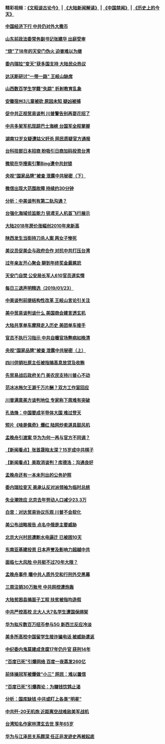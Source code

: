 #### 精彩视频：[《文昭谈古论今》](https://github.com/gfw-breaker/wenzhao/blob/master/README.md?t=01241530) | [《大陆新闻解读》](https://github.com/gfw-breaker/ntdtv-comedy/blob/master/README.md?t=01241530) | [《中国禁闻》](https://github.com/gfw-breaker/ntdtv-news/blob/master/README.md?t=01241530) | [《历史上的今天》](https://github.com/gfw-breaker/today-in-history/blob/master/README.md?t=01241530) 

#### [中国经济下行 中共仍对外大撒币](../pages/nsc413/n10998870.md?t=01241530) 


#### [山东前政法委常务副书记张建华 出庭受审](../pages/nsc413/n10998735.md?t=01241530) 

#### [“烧”了18年的天安门伪火 迫害难以为继](../pages/nsc413/n10996660.md?t=01241530) 

#### [委内瑞拉“变天”获多国支持 大陆民众热议](../pages/nsc413/n10998690.md?t=01241530) 

#### [达沃斯研讨“一带一路” 王岐山缺席](../pages/nsc413/n10998721.md?t=01241530) 

#### [山西数百学生学籍“失踪” 折射教育乱象](../pages/nsc413/n10998542.md?t=01241530) 

#### [安徽宿州3儿童被砍 原因未知 疑凶被捕](../pages/nsc413/n10998529.md?t=01241530) 

#### [促中共正视贸易谈判 川普警告别再耍花招了](../pages/nsc413/n10998435.md?t=01241530) 

#### [中共多架军机现踪巴士海峡 台国军全程掌握](../pages/nsc413/n10998654.md?t=01241530) 

#### [湖南12岁女疑遭姑父奸杀 网民质疑官方通报](../pages/nsc413/n10998151.md?t=01241530) 

#### [台科技部日本招商 盼吸引日商加码投资台湾](../pages/nsc413/n10998564.md?t=01241530) 

#### [微软在华搜索引擎Bing遭中共封锁](../pages/nsc413/n10997687.md?t=01241530) 

#### [央视“国家品牌”被查 泄露中共秘密（下）](../pages/nsc413/n10997198.md?t=01241530) 

#### [微信出现大范围故障 持续约30分钟](../pages/nsc413/n10998110.md?t=01241530) 

#### [分析：中美谈判有第二轨沟通？](../pages/nsc413/n10997970.md?t=01241530) 

#### [台强化海域侦监能力 锐鸢无人机首飞行展示](../pages/nsc413/n10998202.md?t=01241530) 

#### [大陆2018年房价涨幅创2010年来新高](../pages/nsc413/n10997548.md?t=01241530) 

#### [陕西发生当街持刀杀人案 两女子惨死](../pages/nsc413/n10997934.md?t=01241530) 

#### [美议员促美企与政府合作 对抗中共打压台湾](../pages/nsc413/n10997722.md?t=01241530) 

#### [过年亲友开心聚会 聊到年终奖金最尴尬](../pages/nsc413/n10997778.md?t=01241530) 

#### [天安门自焚 公安局长军人610官员道实情](../pages/nsc413/n10997098.md?t=01241530) 

#### [每日三退声明精选（2019/01/23）](../pages/nsc413/n10997726.md?t=01241530) 

#### [中美谈判前提结构性改革 王岐山言论引关注](../pages/nsc413/n10997693.md?t=01241530) 

#### [美中贸易谈判谈什么 美国商会建言透玄机](../pages/nsc413/n10997587.md?t=01241530) 

#### [大陆共享单车摩拜走入历史 美团单车接手](../pages/nsc413/n10997268.md?t=01241530) 

#### [官员不执行习指示 中共自曝官场弊病如晚清](../pages/nsc413/n10997305.md?t=01241530) 

#### [央视“国家品牌”被查 泄露中共秘密（上）](../pages/nsc413/n10997168.md?t=01241530) 

#### [四川供销社原主任被指搞高息放贷及收贿](../pages/nsc413/n10997336.md?t=01241530) 

#### [先贸易战后政府关门 美农民支持川普心不动](../pages/nsc413/n10997328.md?t=01241530) 

#### [范冰冰拖欠王源千万片酬？双方工作室回应](../pages/nsc413/n10997097.md?t=01241530) 

#### [川普满意美方谈判地位 专家称下周难有突破](../pages/nsc413/n10997361.md?t=01241530) 

#### [孔诰烽：中国要成半导体大国 难过登天](../pages/nsc413/n10997407.md?t=01241530) 

#### [短片《啥是佩奇》爆红 陆网炒卖道具鼓风机](../pages/nsc413/n10996950.md?t=01241530) 

#### [孟晚舟引渡案 华为为何一再与官方不同调？](../pages/nsc413/n10996914.md?t=01241530) 

#### [【新闻看点】张首晟陷太深？15岁成中共棋子](../pages/nsc413/n10997054.md?t=01241530) 

#### [【新闻看点】美取消谈判？库德洛：沟通良好](../pages/nsc413/n10997053.md?t=01241530) 

#### [孟晚舟还有一本未列出的公务护照](../pages/nsc413/n10997290.md?t=01241530) 

#### [委内瑞拉变天 美承认反对派领袖为临时总统](../pages/nsc413/n10997224.md?t=01241530) 

#### [失业潮效应 北京去年劳动人口减少23.3万](../pages/nsc413/n10996896.md?t=01241530) 

#### [白宫：对达贸易协议乐观 川普不会软化](../pages/nsc413/n10997065.md?t=01241530) 

#### [美公布战略报告 点名中俄是主要威胁](../pages/nsc413/n10996498.md?t=01241530) 

#### [北京大兴村民遭断水电逼迁 已被困10天](../pages/nsc413/n10997108.md?t=01241530) 

#### [东南亚基建投资 日本声誉及影响力超越中共](../pages/nsc413/n10997070.md?t=01241530) 

#### [面临七大风险 中共挺不过70年大限？](../pages/nsc413/n10996817.md?t=01241530) 

#### [孟晚舟事件 曝中共人质外交和行刑外交黑幕](../pages/nsc413/n10996956.md?t=01241530) 

#### [三周注销30万账号 中共网控遭炮轰](../pages/nsc413/n10996753.md?t=01241530) 

#### [大陆贫困县搞面子工程 扶贫被指均造假](../pages/nsc413/n10996829.md?t=01241530) 

#### [中共严控高校 北大人大7名学生遭国保绑架](../pages/nsc413/n10996854.md?t=01241530) 

#### [华为拟斥数百万纽币参与5G 新西兰反应冷淡](../pages/nsc413/n10996213.md?t=01241530) 

#### [美多所高校中国留学生接诈骗电话 被威胁遣返](../pages/nsc413/n10995485.md?t=01241530) 


#### [中纪委内鬼莫建成贪腐17年仍升官 获刑14年](../pages/nsc413/n10996389.md?t=01241530) 

#### [“百度已死”引爆网络 百度一夜蒸发260亿](../pages/nsc413/n10996211.md?t=01241530) 

#### [前体操冠军被爆做“小三” 网民：难以置信](../pages/nsc413/n10996266.md?t=01241530) 

#### [“百度已死”引爆舆论：为赚钱饮鸩止渴](../pages/nsc413/n10996385.md?t=01241530) 

#### [分析：国库缺钱  中共或盯上各类“明星”](../pages/nsc413/n10996086.md?t=01241530) 

#### [中共歼-20无机炮 近距离空战难敌美军战机](../pages/nsc413/n10996027.md?t=01241530) 

#### [台湾知名作家林清玄去世 享年65岁](../pages/nsc413/n10996039.md?t=01241530) 

#### [华为与江泽民关系颇深 任正非发迹史再被起底](../pages/nsc413/n10995752.md?t=01241530) 

